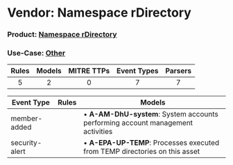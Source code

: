 Vendor: Namespace rDirectory
============================
### Product: [Namespace rDirectory](../ds_namespace_rdirectory_namespace_rdirectory.md)
### Use-Case: [Other](../../../../UseCases/uc_other.md)

| Rules | Models | MITRE TTPs | Event Types | Parsers |
|:-----:|:------:|:----------:|:-----------:|:-------:|
|   5   |   2    |     0      |      7      |    7    |

| Event Type     | Rules | Models                                                                              |
| -------------- | ----- | ----------------------------------------------------------------------------------- |
| member-added   |       |  • <b>A-AM-DhU-system</b>: System accounts performing account management activities |
| security-alert |       |  • <b>A-EPA-UP-TEMP</b>: Processes executed from TEMP directories on this asset     |